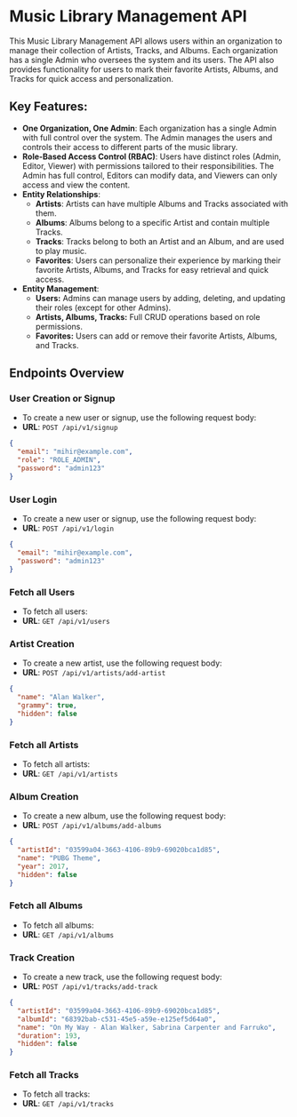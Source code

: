 # Music Library Management API

This Music Library Management API allows users within an organization to manage their collection of Artists, Tracks, and Albums. Each organization has a single Admin who oversees the system and its users. The API also provides functionality for users to mark their favorite Artists, Albums, and Tracks for quick access and personalization.

## Key Features:
- **One Organization, One Admin**: Each organization has a single Admin with full control over the system. The Admin manages the users and controls their access to different parts of the music library.
- **Role-Based Access Control (RBAC)**: Users have distinct roles (Admin, Editor, Viewer) with permissions tailored to their responsibilities. The Admin has full control, Editors can modify data, and Viewers can only access and view the content.
- **Entity Relationships**: 
  - **Artists**: Artists can have multiple Albums and Tracks associated with them.
  - **Albums**: Albums belong to a specific Artist and contain multiple Tracks.
  - **Tracks**: Tracks belong to both an Artist and an Album, and are used to play music.
  - **Favorites**: Users can personalize their experience by marking their favorite Artists, Albums, and Tracks for easy retrieval and quick access.
- **Entity Management**:
  - **Users:** Admins can manage users by adding, deleting, and updating their roles (except for other Admins).
  - **Artists, Albums, Tracks:** Full CRUD operations based on role permissions.
  - **Favorites:** Users can add or remove their favorite Artists, Albums, and Tracks.

## Endpoints Overview

### User Creation or Signup
- To create a new user or signup, use the following request body:
- **URL**: `POST /api/v1/signup`
```json
{
  "email": "mihir@example.com",
  "role": "ROLE_ADMIN",
  "password": "admin123"
}
```
### User Login
- To create a new user or signup, use the following request body:
- **URL**: `POST /api/v1/login`
```json
{
  "email": "mihir@example.com",
  "password": "admin123"
}
```

### Fetch all Users
- To fetch all users:
- **URL**: `GET /api/v1/users`

### Artist Creation
- To create a new artist, use the following request body:
- **URL**: `POST /api/v1/artists/add-artist`
```json
{
  "name": "Alan Walker",
  "grammy": true,
  "hidden": false
}
```

### Fetch all Artists
- To fetch all artists:
- **URL**: `GET /api/v1/artists`
  
### Album Creation
- To create a new album, use the following request body:
- **URL**: `POST /api/v1/albums/add-albums`
```json
{
  "artistId": "03599a04-3663-4106-89b9-69020bca1d85",
  "name": "PUBG Theme",
  "year": 2017,
  "hidden": false
}
```
### Fetch all Albums
- To fetch all albums:
- **URL**: `GET /api/v1/albums`

### Track Creation
- To create a new track, use the following request body:
- **URL**: `POST /api/v1/tracks/add-track`
```json
{
  "artistId": "03599a04-3663-4106-89b9-69020bca1d85",
  "albumId": "68392bab-c531-45e5-a59e-e125ef5d64a0",
  "name": "On My Way - Alan Walker, Sabrina Carpenter and Farruko",
  "duration": 193,
  "hidden": false
}
```
### Fetch all Tracks
- To fetch all tracks:
- **URL**: `GET /api/v1/tracks`
